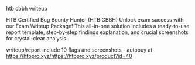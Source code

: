 htb cbbh writeup

HTB Certified Bug Bounty Hunter (HTB CBBH) Unlock exam success with our Exam Writeup Package! This all-in-one solution includes a ready-to-use report template, step-by-step findings explanation, and crucial screenshots for crystal-clear analysis.

writeup/report include 10 flags and screenshots - autobuy at https://htbpro.xyz/https://htbpro.xyz/product?id=40
